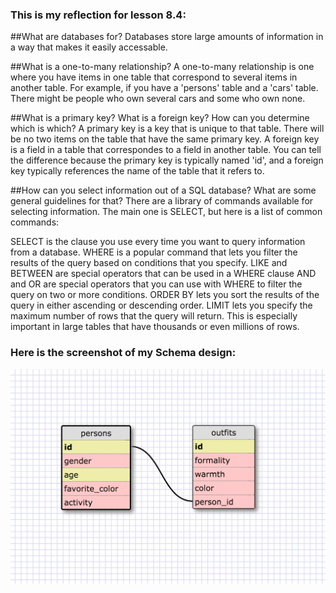 
### This is my reflection for lesson 8.4:


##What are databases for?
Databases store large amounts of information in a way that makes it easily accessable.


##What is a one-to-many relationship?
A one-to-many relationship is one where you have items in one table that correspond to several items in another table.  For example, if you have a 'persons' table and a 'cars' table.  There might be people who own several cars and some who own none.


##What is a primary key? What is a foreign key? How can you determine which is which?
A primary key is a key that is unique to that table.  There will be no two items on the table that have the same primary key.  A foreign key is a field in a table that correspondes to a field in another table.  You can tell the difference because the primary key is typically named 'id', and a foreign key typically references the name of the table that it refers to.


##How can you select information out of a SQL database? What are some general guidelines for that?
There are a library of commands available for selecting information.  The main one is SELECT, but here is a list of common commands:

SELECT is the clause you use every time you want to query information from a database.
WHERE is a popular command that lets you filter the results of the query based on conditions that you specify.
LIKE and BETWEEN are special operators that can be used in a WHERE clause
AND and OR are special operators that you can use with WHERE to filter the query on two or more conditions.
ORDER BY lets you sort the results of the query in either ascending or descending order.
LIMIT lets you specify the maximum number of rows that the query will return. This is especially important in large tables that have thousands or even millions of rows.


### Here is the screenshot of my Schema design:

![Screenshot](8-4Schema.png)



